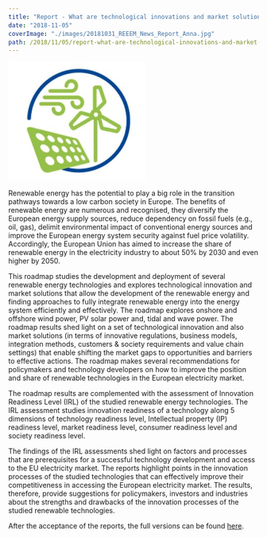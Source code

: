 ```yaml
---
title: "Report - What are technological innovations and market solutions necessary to achieve EU ambition for the 2050 and fully integrate renewable energy into the market?"
date: "2018-11-05"
coverImage: "./images/20181031_REEEM_News_Report_Anna.jpg"
path: /2018/11/05/report-what-are-technological-innovations-and-market-solutions-necessary-to-achieve-eu-ambition-for-the-2050-and-fully-integrate-renewable-energy-into-the-market/
---
```


![Wind and solar](./images/20181031_REEEM_News_Report_Anna.jpg)

Renewable energy has the potential to play a big role in the transition pathways towards a low carbon society in Europe. The benefits of renewable energy are numerous and recognised, they diversify the European energy supply sources, reduce dependency on fossil fuels (e.g., oil, gas), delimit environmental impact of conventional energy sources and improve the European energy system security against fuel price volatility. Accordingly, the European Union has aimed to increase the share of renewable energy in the electricity industry to about 50% by 2030 and even higher by 2050.

This roadmap studies the development and deployment of several renewable energy technologies and explores technological innovation and market solutions that allow the development of the renewable energy and finding approaches to fully integrate renewable energy into the energy system efficiently and effectively. The roadmap explores onshore and offshore wind power, PV solar power and, tidal and wave power. The roadmap results shed light on a set of technological innovation and also market solutions (in terms of innovative regulations, business models, integration methods, customers & society requirements and value chain settings) that enable shifting the market gaps to opportunities and barriers to effective actions. The roadmap makes several recommendations for policymakers and technology developers on how to improve the position and share of renewable technologies in the European electricity market.

The roadmap results are complemented with the assessment of Innovation Readiness Level (IRL) of the studied renewable energy technologies. The IRL assessment studies innovation readiness of a technology along 5 dimensions of technology readiness level, Intellectual property (IP) readiness level, market readiness level, consumer readiness level and society readiness level.

The findings of the IRL assessments shed light on factors and processes that are prerequisites for a successful technology development and access to the EU electricity market. The reports highlight points in the innovation processes of the studied technologies that can effectively improve their competitiveness in accessing the European electricity market. The results, therefore, provide suggestions for policymakers, investors and industries about the strengths and drawbacks of the innovation processes of the studied renewable technologies.

After the acceptance of the reports, the full versions can be found [here](/deliverables/).
